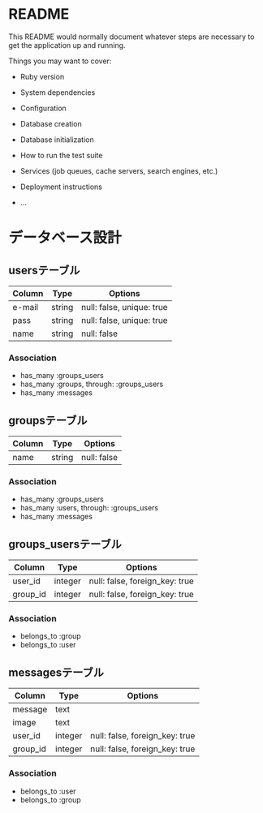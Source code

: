 # README

This README would normally document whatever steps are necessary to get the
application up and running.

Things you may want to cover:

* Ruby version

* System dependencies

* Configuration

* Database creation

* Database initialization

* How to run the test suite

* Services (job queues, cache servers, search engines, etc.)

* Deployment instructions

* ...


# データベース設計

## usersテーブル
|Column|Type|Options|
|------|----|-------|
|e-mail|string|null: false, unique: true|
|pass|string|null: false, unique: true|
|name|string|null: false|
  ### Association
  - has_many :groups_users
  - has_many :groups, through: :groups_users
  - has_many :messages

## groupsテーブル
|Column|Type|Options|
|------|----|-------|
|name|string|null: false|
  ### Association
  - has_many :groups_users
  - has_many :users, through: :groups_users
  - has_many :messages

## groups_usersテーブル
|Column|Type|Options|
|------|----|-------|
|user_id|integer|null: false, foreign_key: true|
|group_id|integer|null: false, foreign_key: true|
  ### Association
  - belongs_to :group
  - belongs_to :user

## messagesテーブル
|Column|Type|Options|
|------|----|-------|
|message|text|
|image|text|
|user_id|integer|null: false, foreign_key: true|
|group_id|integer|null: false, foreign_key: true|
  ### Association
  - belongs_to :user
  - belongs_to :group
